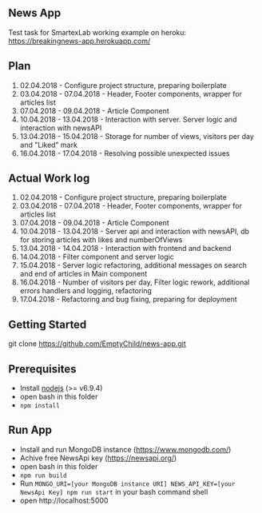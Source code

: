 ## News App
Test task for SmartexLab
working example on heroku: https://breakingnews-app.herokuapp.com/
## Plan
1) 02.04.2018 - Configure project structure, preparing boilerplate
2) 03.04.2018 - 07.04.2018 - Header, Footer components, wrapper for articles list
3) 07.04.2018 - 09.04.2018 - Article Component
4) 10.04.2018 - 13.04.2018 - Interaction with server. Server logic and interaction with newsAPI
5) 13.04.2018 - 15.04.2018 - Storage for number of views, visitors per day and "Liked" mark
6) 16.04.2018 - 17.04.2018 - Resolving possible unexpected issues

## Actual Work log
1) 02.04.2018 - Configure project structure, preparing boilerplate
2) 03.04.2018 - 07.04.2018 - Header, Footer components, wrapper for articles list
3) 07.04.2018 - 09.04.2018 - Article Component
4) 10.04.2018 - 13.04.2018 - Server api and interaction with newsAPI, db for storing articles with likes and numberOfViews
5) 13.04.2018 - 14.04.2018 - Interaction with frontend and backend
6) 14.04.2018 - Filter component and server logic
7) 15.04.2018 - Server logic refactoring, additional messages on search and end of articles in Main component
8) 16.04.2018 - Number of visitors per day, Filter logic rework, additional errors handlers and logging, refactoring
9) 17.04.2018 - Refactoring and bug fixing, preparing for deployment

## Getting Started

git clone https://github.com/EmptyChild/news-app.git


## Prerequisites

* Install [nodejs](https://nodejs.org/en/) (>= v6.9.4)
* open bash in this folder
* `npm install`

## Run App
* Install and run MongoDB instance (https://www.mongodb.com/)
* Achive free NewsApi key (https://newsapi.org/)
* open bash in this folder
* `npm run build`
* Run `MONGO_URI=[your MongoDB instance URI] NEWS_API_KEY=[your NewsApi Key] npm run start` in your bash command shell
* open http://localhost:5000
